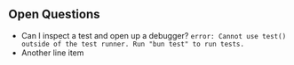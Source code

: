 ## Open Questions

- Can I inspect a test and open up a debugger? `error: Cannot use test() outside of the test runner. Run "bun test" to run tests.`
- Another line item
